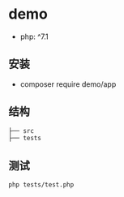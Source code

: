 # demo

- php: ^7.1

## 安装

- composer require demo/app

## 结构

``` bash
├── src               
├── tests 
```

## 测试

``` bash
php tests/test.php
```
